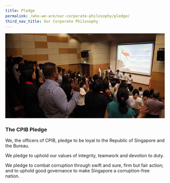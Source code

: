 ```yaml
---
title: Pledge
permalink: /who-we-are/our-corporate-philosophy/pledge/
third_nav_title: Our Corporate Philosophy
---
```


<img src="/images/who-we-are_cpib-pledge.jpg" alt="cpib pledge">

### The CPIB Pledge

We, the officers of CPIB, pledge to be loyal to the Republic of Singapore and the Bureau.

We pledge to uphold our values of integrity, teamwork and devotion to duty. 

We pledge to combat corruption through swift and sure, firm but fair action; and to uphold good governance to make Singapore a corruption-free nation.
